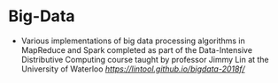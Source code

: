 # Big-Data

- Various implementations of big data processing algorithms in MapReduce and Spark completed as part of the Data-Intensive Distributive Computing course taught by professor Jimmy Lin at the University of Waterloo *https://lintool.github.io/bigdata-2018f/*
